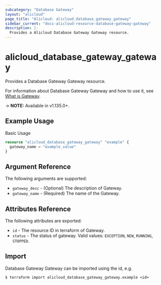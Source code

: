 ```yaml
---
subcategory: "Database Gateway"
layout: "alicloud"
page_title: "Alicloud: alicloud_database_gateway_gateway"
sidebar_current: "docs-alicloud-resource-database-gateway-gateway"
description: |-
  Provides a Alicloud Database Gateway Gateway resource.
---
```


# alicloud\_database\_gateway\_gateway

Provides a Database Gateway Gateway resource.

For information about Database Gateway Gateway and how to use it, see [What is Gateway](https://www.alibabacloud.com/help/doc-detail/123415.htm).

-> **NOTE:** Available in v1.135.0+.

## Example Usage

Basic Usage

```terraform
resource "alicloud_database_gateway_gateway" "example" {
  gateway_name = "example_value"
}

```

## Argument Reference

The following arguments are supported:

* `gateway_desc` - (Optional) The description of Gateway.
* `gateway_name` - (Required) The name of the Gateway.

## Attributes Reference

The following attributes are exported:

* `id` - The resource ID in terraform of Gateway.
* `status` - The status of gateway. Valid values: `EXCEPTION`, `NEW`, `RUNNING`, `STOPPED`.

## Import

Database Gateway Gateway can be imported using the id, e.g.

```
$ terraform import alicloud_database_gateway_gateway.example <id>
```
